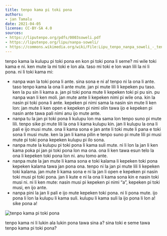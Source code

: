 ```yaml
---
title: tenpo kama pi toki pona
authors:
- jan Tamalu
date: 2021-04-05
license: CC-BY-SA 4.0
sources:
- https://liputenpo.org/pdfs/0003soweli.pdf
- https://liputenpo.org/lipu/nanpa-soweli/
- https://commons.wikimedia.org/wiki/File:Lipu_tenpo_nanpa_soweli_-_tenpo_kama_pi_toki_pona.png
---
```


tenpo kama la kulupu pi toki pona en kon pi toki pona li seme? mi wile toki kama e ni. ken mute la mi toki e lon ala. taso mi toki e lon wan lili la ni li pona. ni li toki kama mi:

- nanpa wan la toki pona li ante. sina sona e ni a! tenpo ni la ona li ante. taso tenpo kama la ona li ante mute. jan pi mute lili li kepeken pu taso. ken la pu sin li kama a. jan pi toki pona mute li kepeken toki pi pu sin. pu nanpa wan li ken moli. jan mute ante li kepeken nimi pi wile ona. kin la nasin pi toki pona li ante. kepeken pi nimi sama la nasin sin mute li ken lon: jan mute li ken open e kepeken pi nimi olin tawa ijo e kepeken pi nasin ante tawa pali nimi anu ijo mute ante.
- nanpa tu la jan pi toki pona li kulupu lon ma sama lon tenpo suno pi mute lili. tenpo sike pi mute lili la ona li kama kulupu kin. jan li kulupu la ona li pali e ijo musi mute. ona li kama sona e jan ante li toki mute li pana e toki sona li musi mute. ken la jan li kama pilin e tenpo suno pi mute lili pi musi mute pi toki pona kepeken kulupu pi ilo sona.
- nanpa mute la kulupu pi toki pona li kama suli mute. ni li lon la jan li ken kama poka pi jan pi toki pona lon ma ona. ona li ken tawa esun telo la ona li kepeken toki pona lon ni. anu tomo ante.
- nanpa mute la jan mute li kama sona e toki kalama li kepeken toki pona kepeken kalama tawa jan pona ona. tenpo ni la jan pi mute lili li kepeken toki kalama. jan mute li kama sona e ni la jan li open e kepeken pi nasin toki musi pi toki pona. jan li kute e ni la ona li kama sona kin e nasin toki musi ni. ni li ken mute: nasin musi pi kepeken pi nimi “a”, kepeken pi toki musi, en ijo ante.
- nanpa pini la jan li pali e ijo mute kepeken toki pona. ni li pona mute. ijo pona li lon la kulupu li kama suli. kulupu li kama suli la ijo pona li lon a! sike pona a!

![tenpo kama pi toki pona](https://upload.wikimedia.org/wikipedia/commons/c/c7/Lipu_tenpo_nanpa_soweli_-_tenpo_kama_pi_toki_pona.png)

tenpo kama ni li lukin ala lukin pona tawa sina a? sina toki e seme tawa tenpo kama pi toki pona?